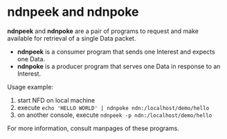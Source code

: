 # ndnpeek and ndnpoke

**ndnpeek** and **ndnpoke** are a pair of programs to request and make available for retrieval of a single Data packet.

* **ndnpeek** is a consumer program that sends one Interest and expects one Data.
* **ndnpoke** is a producer program that serves one Data in response to an Interest.

Usage example:

1. start NFD on local machine
2. execute `echo 'HELLO WORLD' | ndnpoke ndn:/localhost/demo/hello`
3. on another console, execute `ndnpeek -p ndn:/localhost/demo/hello`

For more information, consult manpages of these programs.
